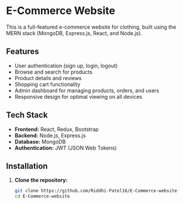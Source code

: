 # E-Commerce Website

This is a full-featured e-commerce website for clothing, built using the MERN stack (MongoDB, Express.js, React, and Node.js).

## Features

- User authentication (sign up, login, logout)
- Browse and search for products
- Product details and reviews
- Shopping cart functionality
- Admin dashboard for managing products, orders, and users
- Responsive design for optimal viewing on all devices

## Tech Stack

- **Frontend:** React, Redux, Bootstrap
- **Backend:** Node.js, Express.js
- **Database:** MongoDB
- **Authentication:** JWT (JSON Web Tokens)

## Installation

1. **Clone the repository:**

   ```bash
   git clone https://github.com/Riddhi-Patel16/E-Commerce-website
   cd E-Commerce-website

